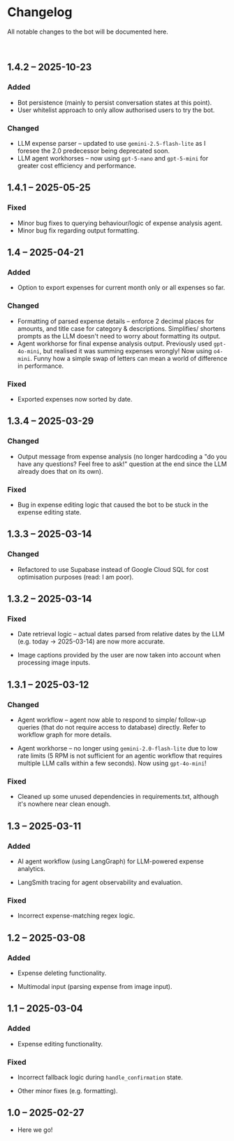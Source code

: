 # Changelog

All notable changes to the bot will be documented here.

<br/>

## 1.4.2 &ndash; 2025-10-23

### Added
- Bot persistence (mainly to persist conversation states at this point). 
- User whitelist approach to only allow authorised users to try the bot.

### Changed
- LLM expense parser &ndash; updated to use `gemini-2.5-flash-lite` as I foresee the 2.0 predecessor being deprecated soon.
- LLM agent workhorses &ndash; now using `gpt-5-nano` and `gpt-5-mini` for greater cost efficiency and performance.


## 1.4.1 &ndash; 2025-05-25

### Fixed
- Minor bug fixes to querying behaviour/logic of expense analysis agent.
- Minor bug fix regarding output formatting.


## 1.4 &ndash; 2025-04-21

### Added
- Option to export expenses for current month only or all expenses so far.

### Changed
- Formatting of parsed expense details &ndash; enforce 2 decimal places for amounts, and title case for category & descriptions. Simplifies/ shortens prompts as the LLM doesn't need to worry about formatting its output.
- Agent workhorse for final expense analysis output. Previously used `gpt-4o-mini`, but realised it was summing expenses wrongly! Now using `o4-mini`. Funny how a simple swap of letters can mean a world of difference in performance.

### Fixed
- Exported expenses now sorted by date.


## 1.3.4 &ndash; 2025-03-29

### Changed
- Output message from expense analysis (no longer hardcoding a "do you have any questions? Feel free to ask!" question at the end since the LLM already does that on its own).

### Fixed
- Bug in expense editing logic that caused the bot to be stuck in the expense editing state.


## 1.3.3 &ndash; 2025-03-14

### Changed
- Refactored to use Supabase instead of Google Cloud SQL for cost optimisation purposes (read: I am poor).


## 1.3.2 &ndash; 2025-03-14

### Fixed
- Date retrieval logic &ndash; actual dates parsed from relative dates by the LLM (e.g. today -> 2025-03-14) are now more accurate.

- Image captions provided by the user are now taken into account when processing image inputs. 


## 1.3.1 &ndash; 2025-03-12

### Changed
- Agent workflow &ndash; agent now able to respond to simple/ follow-up queries (that do not require access to database) directly. Refer to workflow graph for more details.

- Agent workhorse &ndash; no longer using `gemini-2.0-flash-lite` due to low rate limits (5 RPM is not sufficient for an agentic workflow that requires multiple LLM calls within a few seconds). Now using `gpt-4o-mini`!

### Fixed
- Cleaned up some unused dependencies in requirements.txt, although it's nowhere near clean enough.


## 1.3 &ndash; 2025-03-11

### Added
- AI agent workflow (using LangGraph) for LLM-powered expense analytics.

- LangSmith tracing for agent observability and evaluation.

### Fixed
- Incorrect expense-matching regex logic.


## 1.2 &ndash; 2025-03-08

### Added
- Expense deleting functionality.

- Multimodal input (parsing expense from image input).


## 1.1 &ndash; 2025-03-04

### Added
- Expense editing functionality.

### Fixed
- Incorrect fallback logic during `handle_confirmation` state.

- Other minor fixes (e.g. formatting).


## 1.0 &ndash; 2025-02-27

- Here we go!
